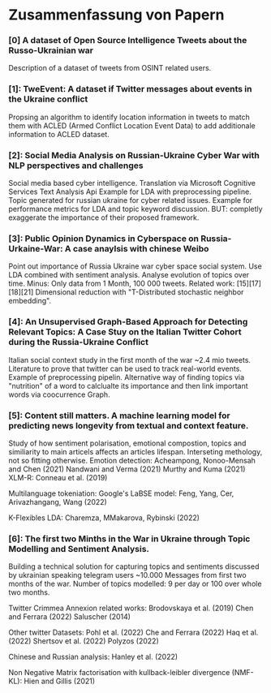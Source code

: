 # Zusammenfassung von Papern

### [0] A dataset of Open Source Intelligence Tweets about the Russo-Ukrainian war

Description of a dataset of tweets from OSINT related users.

### [1]: TweEvent: A dataset if Twitter messages about events in the Ukraine conflict

Propsing an algorithm to identify location information in tweets to match them with ACLED (Armed Conflict Location Event Data) to add additionale information to ACLED dataset.

### [2]: Social Media Analysis on Russian-Ukraine Cyber War with NLP perspectives and challenges

Social media based cyber intelligence.
Translation via Microsoft Cognitive Services Text Analysis Api
Example for LDA with preprocessing pipeline.
Topic generated for russian ukraine for cyber related issues.
Example for performance metrics for LDA and topic keyword discussion.
BUT: completly exaggerate the importance of their proposed framework.

### [3]: Public Opinion Dynamics in Cyberspace on Russia-Urkaine-War: A case anaylsis with chinese Weibo

Point out importance of Russia Ukraine war cyber space social system. Use LDA combined with sentiment analysis. Analyse evolution of topics over time.
Minus: Only data from 1 Month, 100 000 tweets.
Related work: [15][17][18][21] 
Dimensional reduction with "T-Distributed stochastic neighbor embedding".

### [4]: An Unsupervised Graph-Based Approach for Detecting Relevant Topics: A Case Stuy on the Italian Twitter Cohort during the Russia-Ukraine Conflict

Italian social context study in the first month of the war ~2.4 mio tweets.
Literature to prove that twitter can be used to track real-world events.
Example of preprocessing pipelin.
Alternative way of finding topics via "nutrition" of a word to calclualte its importance and then link important words via coocurrence Graph.

### [5]: Content still matters. A machine learning model for predicting news longevity from textual and context feature.

Study of how sentiment polarisation, emotional compostion, topics and similiarity to main articels affects an articles lifespan.
Interseting methology, not so fitting otherwise.
Emotion detection:
Acheampong, Nonoo-Mensah and Chen (2021)
Nandwani and Verma (2021)
Murthy and Kuma (2021)
XLM-R: Conneau et al. (2019)

Multilanguage tokeniation:
Google's LaBSE model: Feng, Yang, Cer, Arivazhangang, Wang (2022)

K-Flexibles LDA:
Charemza, MMakarova, Rybinski (2022)

### [6]: The first two Minths in the War in Ukraine through Topic Modelling and Sentiment Analysis.

Building a technical solution for capturing topics and sentiments discussed by ukrainian speaking telegram users ~10.000 Messages from first two months of the war.
Number of topics modelled:
9 per day or 100 over whole two months.

Twitter Crimmea Annexion related works:
Brodovskaya et al. (2019)
Chen and Ferrara (2022)
Saluscher (2014)

Other twitter Datasets:
Pohl et al. (2022)
Che and Ferrara (2022)
Haq et al. (2022)
Shertsov et al. (2022)
Polyzos (2022)

Chinese and Russian analysis:
Hanley et al. (2022)

Non Negative Matrix factorisation with kullback-leibler divergence (NMF-KL):
Hien and Gillis (2021)